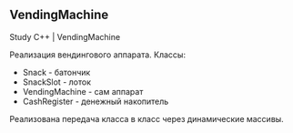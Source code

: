 ## VendingMachine

Study C++ | VendingMachine

Реализация вендингового аппарата.
Классы:
* Snack - батончик
* SnackSlot - лоток
* VendingMachine - сам аппарат
* CashRegister - денежный накопитель

Реализована передача класса в класс через динамические массивы.